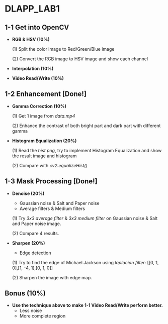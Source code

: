 # DLAPP_LAB1

## 1-1 Get into OpenCV
 - **RGB & HSV (10%)**

    (1) Split the color image to Red/Green/Blue image

    (2) Convert the RGB image to HSV image and show each channel

 - **Interpolation (10%)**



 - **Video Read/Write (10%)**



## 1-2 Enhancement [Done!]
 - **Gamma Correction (10%)**
 
    (1) Get 1 image from *data.mp4*

    (2) Enhance the contrast of both bright part and dark part with different gamma

 - **Histogram Equalization (20%)**

    (1) Read the *hist.png*, try to implement Histogram Equalization and show the result image and histogram

    (2) Compare with *cv2.equalizeHist()*



## 1-3 Mask Processing [Done!]
 - **Denoise (20%)**
     - Gaussian noise & Salt and Paper noise
     - Average filters & Medium filters
    
    (1) Try *3x3 average filter* & *3x3 medium filter* on Gaussian noise & Salt and Paper noise image.

    (2) Compare 4 results.

 - **Sharpen (20%)**
     - Edge detection

    (1) Try to find the edge of Michael Jackson using *laplacian filter*: [[0, 1, 0],[1, -4, 1],[0, 1, 0]]

    (2) Sharpen the image with edge map.



## Bonus (10%)
 - **Use the technique above to make 1-1 Video Read/Write perform better.**
     - Less noise
     - More complete region


